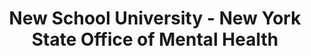 ---
layout: repo
title: "New School University - New York State Office of Mental Health"
id: 18890
permalink: repos/18890/
---